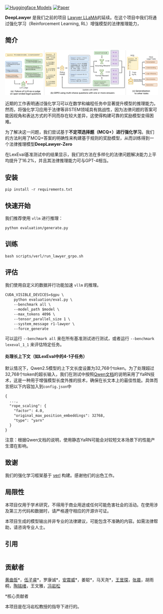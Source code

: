 [![Huggingface Models](https://img.shields.io/badge/模型链接-%20Models-bron)](https://huggingface.co/pkupie/DeepLawyer-Zero/)
[![Paper](https://img.shields.io/badge/技术报告-Arxiv%20Link-green)]()

**DeepLawyer** 是我们之前的项目 [Lawyer LLaMA](https://github.com/AndrewZhe/lawyer-llama)的延续。在这个项目中我们将通过强化学习（Reinforcement Learning, RL）增强模型的法律推理能力，


## 简介
![主图](assets/main_fig_zh-1.png)

近期的工作表明通过强化学习可以在数学和编程任务中显著提升模型的推理能力。然而，将强化学习应用于法律等非STEM领域具有挑战性，因为法律问题的答案可能因视角和表达方式的不同而存在较大差异，这使得构建可靠的奖励模型变得困难。

为了解决这一问题，我们尝试基于**不定项选择题（MCQ+）进行强化学习**。我们的方法利用了MCQ+答案的明确性来构建基于规则的奖励模型，从而训练得到一个法律推理模型**DeepLawyer-Zero**

在LexEval基准测试中的结果显示，我们的方法在多样化的法律问题解决能力上平均提升了16.2%，并且其法律推理能力可与GPT-4相当。

## 安装
```
pip install -r requirements.txt
```

## 快速开始
我们推荐使用 `vllm` 进行推理：
```
python evaluation/generate.py
```

## 训练
```
bash scripts/verl/run_lawyer_grpo.sh
```

## 评估
我们使用自定义的数据并行功能加速 `vllm` 的推理。
```
CUDA_VISIBLE_DEVICES=$gpu \
    python evaluation/eval.py \
    --benchmark all \
    --model_path $model \
    --max_tokens 4096 \
    --tensor_parallel_size 1 \
    --system_message r1-lawyer \
    --force_generate
```
可以运行 `--benchmark all` 来在所有基准测试进行测试，或者运行 `--benchmark lexeval_1_1` 来评估特定任务。

#### 处理长上下文（如LexEval中的4-1子任务）
默认情况下，Qwen2.5模型的上下文长度设置为32,768个token。为了处理超过32,768个token的超长输入，我们在测试中按照[Qwen文档](https://qwen.readthedocs.io/en/latest/deployment/vllm.html#extended-context-support)的说明采用了YaRN技术，这是一种用于增强模型长度外推的技术，确保在长文本上的最佳性能。具体而言把以下内容加入到`config.json`中

```
{
  ...,
  "rope_scaling": {
    "factor": 4.0,
    "original_max_position_embeddings": 32768,
    "type": "yarn"
  }
}
```
注意：根据Qwen文档的说明，使用静态YaRN可能会对较短文本场景下的性能产生潜在影响。

## 致谢
我们的强化学习框架基于 [verl](https://github.com/volcengine/verl) 构建。感谢他们的出色工作。

## 局限性
本项目仅用于学术研究，不得用于商业用途或任何可能危害社会的活动。在使用涉及第三方代码和数据时，请严格遵守相应的开源许可证。

本项目生成的模型输出并非专业的法律建议，可能包含不准确的内容。如需法律帮助，请咨询专业人士。

## 引用
```

```

## 贡献者
[黄曲哲](https://andrewzhe.github.io/)\*，[伍子睿](https://williamzr.github.io/)\*，罗康诚\*，[安震威](https://zhenweian.github.io/)\*，姜聪\*，马天尧\*，[王昱琛](https://wangyuchen333.github.io/)，[张晨](https://luciusssss.github.io/)，胡雨桐，[陶铭绪](https://kobayashikanna01.github.io/index.html)，王文雅，[冯岩松](https://yansongfeng.github.io/)

\*核心贡献者

本项目是在冯岩松教授的指导下进行的。
